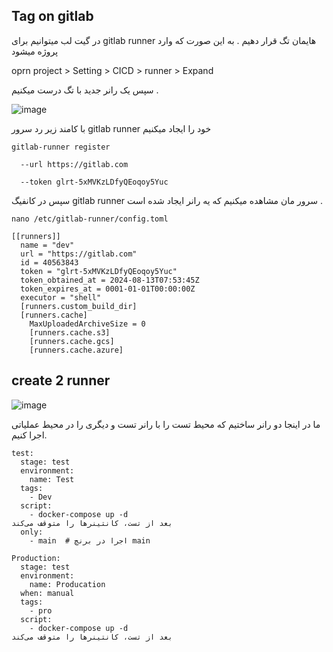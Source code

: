 ## Tag on gitlab
در گیت لب میتوانیم برای gitlab runner هایمان تگ قرار دهیم .
به این صورت که وارد پروژه میشود

oprn project > Setting > CICD > runner > Expand

سپس یک رانر جدید با تگ درست میکنیم .

![image](https://github.com/user-attachments/assets/3171f625-b6cd-43f5-83d1-cef2e9eec0cc)

با کامند زیر رد سرور gitlab runner خود را ایجاد میکنیم
```
gitlab-runner register

  --url https://gitlab.com

  --token glrt-5xMVKzLDfyQEoqoy5Yuc
```

سپس در کانفیگ gitlab runner سرور مان مشاهده میکنیم که یه رانر ایجاد شده است .
```
nano /etc/gitlab-runner/config.toml

[[runners]]
  name = "dev"
  url = "https://gitlab.com"
  id = 40563843
  token = "glrt-5xMVKzLDfyQEoqoy5Yuc"
  token_obtained_at = 2024-08-13T07:53:45Z
  token_expires_at = 0001-01-01T00:00:00Z
  executor = "shell"
  [runners.custom_build_dir]
  [runners.cache]
    MaxUploadedArchiveSize = 0
    [runners.cache.s3]
    [runners.cache.gcs]
    [runners.cache.azure]
```
## create 2 runner
![image](https://github.com/user-attachments/assets/65ee99bd-02ff-4906-803e-3e1c9b7a97ac)

ما در اینجا دو رانر ساختیم که محیط تست را با رانر تست و دیگری را در محیط عملیاتی اجرا کنیم.

```
test:
  stage: test
  environment:
    name: Test
  tags:
    - Dev
  script:
    - docker-compose up -d  
بعد از تست، کانتینرها را متوقف می‌کند
  only:
    - main  # اجرا در برنچ main

Production:
  stage: test
  environment:
    name: Producation
  when: manual
  tags: 
    - pro
  script:
    - docker-compose up -d  
بعد از تست، کانتینرها را متوقف می‌کند
```
